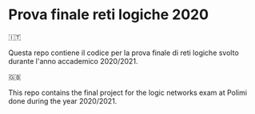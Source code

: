 # Prova finale reti logiche 2020

🇮🇹

Questa repo contiene il codice per la prova finale di reti logiche svolto durante l'anno accademico 2020/2021.

🇬🇧

This repo contains the final project for the logic networks exam at Polimi done during the year 2020/2021.
